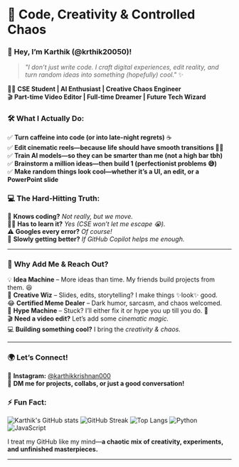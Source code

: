 

# 🚀 **Code, Creativity & Controlled Chaos**  

### 👋 **Hey, I’m Karthik (@krthik20050)!**  

> *"I don’t just write code. I craft digital experiences, edit reality, and turn random ideas into something (hopefully) cool."* ✨  

👨‍💻 **CSE Student | AI Enthusiast | Creative Chaos Engineer**  
🎬 **Part-time Video Editor | Full-time Dreamer | Future Tech Wizard**  

### 🛠️ **What I Actually Do:**  
✅ **Turn caffeine into code (or into late-night regrets)** ☕  
✅ **Edit cinematic reels—because life should have smooth transitions 🎥✨**  
✅ **Train AI models—so they can be smarter than me (not a high bar tbh)**  
✅ **Brainstorm a million ideas—then build 1 (perfectionist problems 😅)**  
✅ **Make random things look cool—whether it’s a UI, an edit, or a PowerPoint slide**  

### 💻 **The Hard-Hitting Truth:**  
🚨 **Knows coding?** *Not really, but we move.*  
🏃‍♂️ **Has to learn it?** *Yes (CSE won’t let me escape 😭).*  
⚠️ **Googles every error?** *Of course!*  
🥲 **Slowly getting better?** *If GitHub Copilot helps me enough.*  

---  

### 🤝 **Why Add Me & Reach Out?**  
💡 **Idea Machine** – More ideas than time. My friends build projects from them. 😆  
🎨 **Creative Wiz** – Slides, edits, storytelling? I make things ✨look✨ good.  
😂 **Certified Meme Dealer** – Dark humor, sarcasm, and chaos welcomed.  
📢 **Hype Machine** – Stuck? I’ll either fix it or hype you up till you do. 🚀  
🎬 **Need a video edit?** Let’s add some *cinematic magic.*  
💻 **Building something cool?** I bring the *creativity & chaos.*  

---  

### 🌍 **Let’s Connect!**  
📸 **Instagram:** [@karthikkrishnan000](https://www.instagram.com/karthikkrishnan000)  
📩 **DM me for projects, collabs, or just a good conversation!**  

### ⚡ **Fun Fact:**  
![Karthik's GitHub stats](https://github-readme-stats.vercel.app/api?username=krthik20050&show_icons=true&theme=radical)
![GitHub Streak](https://streak-stats.demolab.com/?user=krthik20050&theme=radical)
![Top Langs](https://github-readme-stats.vercel.app/api/top-langs/?username=krthik20050&layout=compact&theme=radical)
![Python](https://img.shields.io/badge/-Python-3776AB?style=flat-square&logo=python&logoColor=white)
![JavaScript](https://img.shields.io/badge/-JavaScript-F7DF1E?style=flat-square&logo=javascript&logoColor=black)



I treat my GitHub like my mind—**a chaotic mix of creativity, experiments, and unfinished masterpieces.**  

---


<!---
krthik20050/krthik20050 is a ✨ special ✨ repository because its `README.md` (this file) appears on your GitHub profile.
You can click the Preview link to take a look at your changes.
--->
